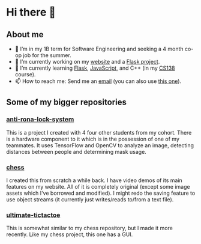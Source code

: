 # Hi there 👋

## About me
- 🏫 I’m in my 1B term for Software Engineering and seeking a 4 month co-op job for the summer.
- 🔭 I’m currently working on my [website](https://dxaviud.github.io/) and a [Flask project](https://github.com/dxaviud/flask-app/).
- 🌱 I’m currently learning [Flask](https://flask.palletsprojects.com/en/1.1.x/), [JavaScript](https://developer.mozilla.org/en-US/docs/Learn/JavaScript), and C++ (in my [CS138](https://ucalendar.uwaterloo.ca/2122/COURSE/course-CS.html#CS138) course).
- 📫 How to reach me: Send me an [email](mailto:d83xu@uwaterloo.ca) (you can also use [this one](mailto:dxaviud@uwaterloo.ca)).

## Some of my bigger repositories

### [anti-rona-lock-system](https://github.com/dxaviud/anti-rona-lock-system) 
This is a project I created with 4 four other students from my cohort. There is a hardware component to it which is in the possession of one of my teammates. It uses TensorFlow and OpenCV to analyze an image, detecting distances between people and determining mask usage.

### [chess](https://github.com/dxaviud/chess)
I created this from scratch a while back. I have video demos of its main features on my website. All of it is completely original (except some image assets which I've borrowed and modified). I might redo the saving feature to use object streams (it currently just writes/reads to/from a text file).

### [ultimate-tictactoe](https://github.com/dxaviud/ultimate-tictactoe)
This is somewhat similar to my chess repository, but I made it more recently. Like my chess project, this one has a GUI.

<!--
- ⚡ Fun fact: ...
- 👯 I’m looking to collaborate on ...
- 🤔 I’m looking for help with ...
- 💬 Ask me about ...
-->
